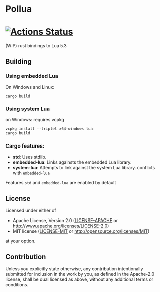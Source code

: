 # Pollua
[![Actions Status](https://github.com/MisterPeModder/Pollua/workflows/CI/badge.svg)](https://github.com/MisterPeModder/Pollua/actions)
=========================

(WIP) rust bindings to Lua 5.3

## Building

### Using embedded Lua
On Windows and Linux:
```
cargo build
```
### Using system Lua

on Windows:
requires vcpkg

```
vcpkg install --triplet x64-windows lua
cargo build
```

### Cargo features:
- **std**: Uses stdlib.
- **embedded-lua**: Links againsts the embedded Lua library.
- **system-lua**: Attempts to link against the system Lua library.
  conflicts with `embedded-lua`

Features `std` and `embedded-lua` are enabled by default

## License

Licensed under either of

 * Apache License, Version 2.0
   ([LICENSE-APACHE](LICENSE-APACHE) or http://www.apache.org/licenses/LICENSE-2.0)
 * MIT license
   ([LICENSE-MIT](LICENSE-MIT) or http://opensource.org/licenses/MIT)

at your option.

## Contribution

Unless you explicitly state otherwise, any contribution intentionally submitted
for inclusion in the work by you, as defined in the Apache-2.0 license, shall be
dual licensed as above, without any additional terms or conditions.
